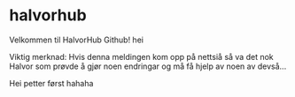 # halvorhub

Velkommen til HalvorHub Github! hei

Viktig merknad: Hvis denna meldingen kom opp på nettsiå så va det nok Halvor som prøvde å gjør noen endringar og må få hjelp av noen av 
devså...

Hei petter først hahaha